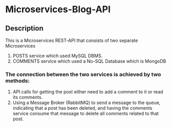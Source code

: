 # Microservices-Blog-API
## Description

This is a Microservices REST-API that consists of two separate Microservices

1. POSTS service which used MySQL DBMS.
2. COMMENTS service which used a No-SQL Database which is MongoDB 

### The connection between the two services is achieved by two methods:

1. API calls for getting the post either need to add a comment to it or read its comments.
2. Using a Message Broker (RabbitMQ) to send a message to the queue, indicating that a post has been deleted, and having the comments service consume that message to delete all comments related to that post.
